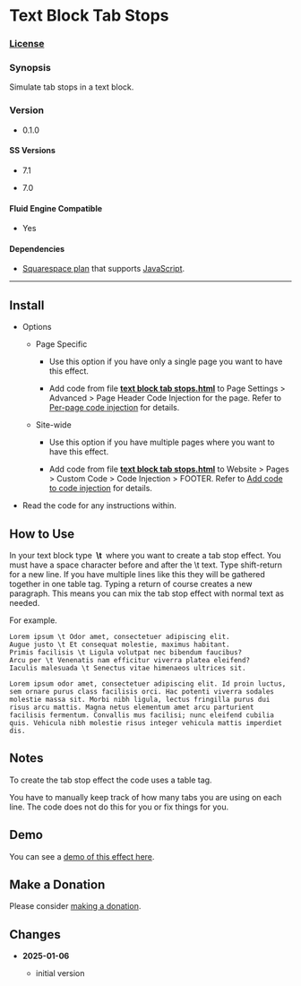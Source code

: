 # Text Block Tab Stops

### [License][1]

### Synopsis

Simulate tab stops in a text block.

### Version

  * 0.1.0

#### SS Versions

  * 7.1
  
  * 7.0

#### Fluid Engine Compatible

  * Yes

#### Dependencies

  * [Squarespace plan][2] that supports [JavaScript][3].
  
---

## Install

* Options

  * Page Specific
  
    * Use this option if you have only a single page you want to have this
      effect.
      
    * Add code from file **[text block tab stops.html][4]** to Page Settings >
      Advanced > Page Header Code Injection for the page. Refer to [Per-page
      code injection][5] for details.
      
  * Site-wide
  
    * Use this option if you have multiple pages where you want to have this
      effect.
      
    * Add code from file **[text block tab stops.html][6]** to Website > Pages >
      Custom Code > Code Injection > FOOTER. Refer to [Add code to code
      injection][6] for details.
      
* Read the code for any instructions within.

## How to Use

In your text block type **&nbsp;\t&nbsp;** where you want to create a tab stop
effect. You must have a space character before and after the \t text. Type
shift-return for a new line. If you have multiple lines like this they will be
gathered together in one table tag. Typing a return of course creates a new
paragraph. This means you can mix the tab stop effect with normal text as
needed.

For example.

```text
Lorem ipsum \t Odor amet, consectetuer adipiscing elit.
Augue justo \t Et consequat molestie, maximus habitant.
Primis facilisis \t Ligula volutpat nec bibendum faucibus?
Arcu per \t Venenatis nam efficitur viverra platea eleifend?
Iaculis malesuada \t Senectus vitae himenaeos ultrices sit.

Lorem ipsum odor amet, consectetuer adipiscing elit. Id proin luctus, sem ornare purus class facilisis orci. Hac potenti viverra sodales molestie massa sit. Morbi nibh ligula, lectus fringilla purus dui risus arcu mattis. Magna netus elementum amet arcu parturient facilisis fermentum. Convallis mus facilisi; nunc eleifend cubilia quis. Vehicula nibh molestie risus integer vehicula mattis imperdiet dis.
```

## Notes

To create the tab stop effect the code uses a table tag.

You have to manually keep track of how many tabs you are using on each line. The
code does not do this for you or fix things for you.

## Demo

You can see a [demo of this effect here][7].

## Make a Donation

Please consider [making a donation][8].

## Changes

<!-- * **2022-09-21**

  * fix forEach error on HTMLCollection
  * bumped version to 0.1.1
  -->
* **2025-01-06**

  * initial version

[1]: https://github.com/tomsWebConsulting/twcsl/blob/main/LICENSE.txt#L1
[2]: https://www.squarespace.com/pricing
[3]: https://en.wikipedia.org/wiki/JavaScript
[4]: text%20block%20tab%20stops.html#L1
[5]: https://support.squarespace.com/hc/en-us/articles/205815908-Using-code-injection#toc-per-page-code-injection
[6]: https://support.squarespace.com/hc/en-us/articles/205815908-Using-code-injection#toc-add-code-to-code-injection
[7]: https://toms-web-consulting-demos.squarespace.com/text-block-tab-stops?password=twcdemos
[8]: https://github.com/tomsWebConsulting/twcsl#make-a-donation
